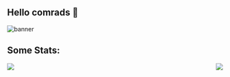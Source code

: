 ## Hello comrads 👋

![banner](https://user-images.githubusercontent.com/61198926/121367169-c0868d00-c942-11eb-9e60-a73c5b1f0256.png)

## Some Stats: 
<img align="left" src="https://github-readme-stats-one-bice.vercel.app/api?username=SadPossum&show_icons=true&theme=react&include_all_commits=true&count_private=true">
<img align="right" src="https://github-readme-stats-one-bice.vercel.app/api/top-langs?username=SadPossum&show_icons=true&theme=react&include_all_commits=true&count_private=true">
<!--
**SadPossum/SadPossum** is a ✨ _special_ ✨ repository because its `README.md` (this file) appears on your GitHub profile.

Here are some ideas to get you started:

- 🔭 I’m currently working on ...
- 🌱 I’m currently learning ...
- 👯 I’m looking to collaborate on ...
- 🤔 I’m looking for help with ...
- 💬 Ask me about ...
- 📫 How to reach me: ...
- 😄 Pronouns: ...
- ⚡ Fun fact: ...
-->
